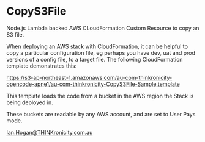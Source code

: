 # CopyS3File

Node.js Lambda backed AWS CLoudFormation Custom Resource to copy an S3 file.

When deploying an AWS stack with CloudFormation, it can be helpful to copy a particular configuration file, eg perhaps you have
dev, uat and prod versions of a config file, to a target file. The following CloudFormation template demonstrates this:
  
  https://s3-ap-northeast-1.amazonaws.com/au-com-thinkronicity-opencode-apne1/au-com-thinkronicity-CopyS3File-Sample.template
  
  This template loads the code from a bucket in the AWS region the Stack is being deployed in. 
  
  These buckets are readable by any AWS account, and are set to User Pays mode.
  
 Ian.Hogan@THINKronicity.com.au